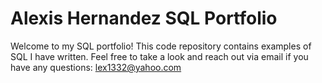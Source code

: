 # Alexis Hernandez SQL Portfolio

Welcome to my SQL portfolio! This code repository contains examples of SQL I have written. 
Feel free to take a look and reach out via email if you have any questions: lex1332@yahoo.com
